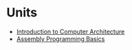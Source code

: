 # Units

* [Introduction to Computer Architecture](/units//unit_01.md)
* [Assembly Programming Basics](/units/unit_02.md)
